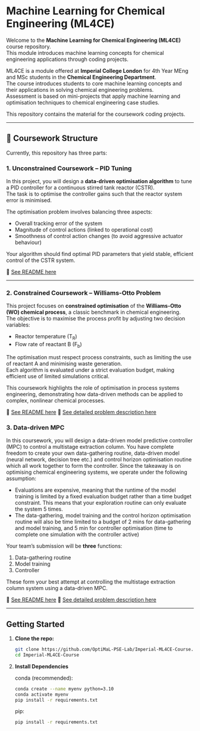 # Machine Learning for Chemical Engineering (ML4CE)

Welcome to the **Machine Learning for Chemical Engineering (ML4CE)** course repository.  
This module introduces machine learning concepts for chemical engineering applications through coding projects.

ML4CE is a module offered at **Imperial College London** for 4th Year MEng and MSc students in the **Chemical Engineering Department**.  
The course introduces students to core machine learning concepts and their applications in solving chemical engineering problems.  
Assessment is based on mini-projects that apply machine learning and optimisation techniques to chemical engineering case studies.

This repository contains the material for the coursework coding projects.

---

## 📂 Coursework Structure

Currently, this repository has three parts:  

### 1. Unconstrained Coursework – PID Tuning

In this project, you will design a **data-driven optimisation algorithm** to tune a PID controller for a continuous stirred tank reactor (CSTR).  
The task is to optimise the controller gains such that the reactor system error is minimised.  

The optimisation problem involves balancing three aspects:
- Overall tracking error of the system  
- Magnitude of control actions (linked to operational cost)  
- Smoothness of control action changes (to avoid aggressive actuator behaviour)  

Your algorithm should find optimal PID parameters that yield stable, efficient control of the CSTR system.  

📖 [See README here](cw1_ddo/part1_unconstrained/README.md)

---

### 2. Constrained Coursework – Williams-Otto Problem

This project focuses on **constrained optimisation** of the **Williams-Otto (WO) chemical process**, a classic benchmark in chemical engineering.  
The objective is to maximise the process profit by adjusting two decision variables:  

- Reactor temperature (T<sub>R</sub>)  
- Flow rate of reactant B (F<sub>b</sub>)  

The optimisation must respect process constraints, such as limiting the use of reactant A and minimising waste generation.  
Each algorithm is evaluated under a strict evaluation budget, making efficient use of limited simulations critical.  

This coursework highlights the role of optimisation in process systems engineering, demonstrating how data-driven methods can be applied to complex, nonlinear chemical processes.  

📖 [See README here](cw1_ddo/part2_constrained/README.md)
📖 [See detailed problem description here](cw1_ddo/part2_constrained/ML4CE_WO_coursework.docx)

### 3. Data-driven MPC 

In this coursework, you will design a data-driven model predictive controller (MPC) to control a multistage extraction column. You have complete freedom to create your own data-gathering routine, data-driven model (neural network, decision tree etc.) and control horizon optimisation routine which all work together to form the controller. Since the takeaway is on optimising chemical engineering systems, we operate under the following assumption:
-	Evaluations are expensive, meaning that the runtime of the model training is limited by a fixed evaluation budget rather than a time budget constraint. This means that your exploration routine can only evaluate the system 5 times.
-	The data-gathering, model training and the control horizon optimisation routine will also be time limited to a budget of 2 mins for data-gathering and model training, and 5 min for controller optimisation (time to complete one simulation with the controller active)

Your team’s submission will be **three** functions:
  1. Data-gathering routine
  2. Model training
  3. Controller

These form your best attempt at controlling the multistage extraction column system using a data-driven MPC.

📖 [See README here](cw2_ddmpc/readme.md)
📖 [See detailed problem description here](cw2_ddmpc/coursework_part_3.docx)


---

## Getting Started
1. **Clone the repo:**
   ```bash
   git clone https://github.com/OptiMaL-PSE-Lab/Imperial-ML4CE-Course.git
   cd Imperial-ML4CE-Course
   ```
2. **Install Dependencies**
    
    conda (recommended):
    ```bash
    conda create --name myenv python=3.10 
    conda activate myenv
    pip install -r requirements.txt
    ```

    pip:
    ```bash
    pip install -r requirements.txt
    ```
